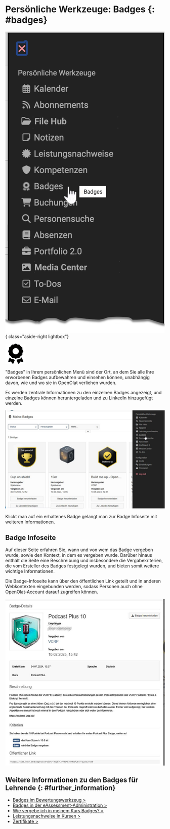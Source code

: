 # Persönliche Werkzeuge: Badges {: #badges}

![pers_menu_badges_v2_de.png](assets/pers_menu_badges_v2_de.png){ class="aside-right lightbox"}

![icon_badges.png](assets/icon_badges.png)

"Badges" in Ihrem persönlichen Menü sind der Ort, an dem Sie alle Ihre erworbenen Badges aufbewahren und einsehen können, unabhängig davon, wie und wo sie in OpenOlat verliehen wurden.

Es werden zentrale Informationen zu den einzelnen Badges angezeigt, und einzelne Badges können heruntergeladen und zu LinkedIn hinzugefügt werden.

![Persönliches Werkzeug für Badges](assets/Badge_erhalten.jpg)

Klickt man auf ein erhaltenes Badge gelangt man zur Badge Infoseite mit weiteren Informationen.


## Badge Infoseite

Auf dieser Seite erfahren Sie, wann und von wem das Badge vergeben wurde, sowie den Kontext, in dem es vergeben wurde. Darüber hinaus enthält die Seite eine Beschreibung und insbesondere die Vergabekriterien, die vom Ersteller des Badges festgelegt wurden, und bieten somit weitere wichtige Informationen.

Die Badge-Infoseite kann über den öffentlichen Link geteilt und in anderen Webkontexten eingebunden werden, sodass Personen auch ohne OpenOlat-Account darauf zugreifen können.

![Badges Infoseite](assets/Badge_Beispiel.jpg)


## Weitere Informationen zu den Badges für Lehrende {: #further_information}

* [Badges im Bewertungswerkzeug >](../learningresources/OpenBadges.de.md)<br>
* [Badges in der eAssessment-Administration >](../../manual_admin/administration/e-Assessment_openBadges.de.md) <br>
* [Wie vergebe ich in meinem Kurs Badges? >](../../manual_how-to/badges/badges.de.md)<br>
* [Leistungsnachweise in Kursen >](../learningresources/Course_Settings_Assessment.de.md#leistungsnachweis)<br>
* [Zertifikate >](../learningresources/Course_Settings_Assessment.de.md#kurs-zertifikat)<br>


